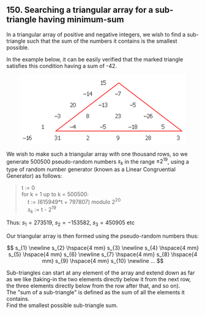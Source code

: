## 150. Searching a triangular array for a sub-triangle having minimum-sum

In a triangular array of positive and negative integers, we wish to find a sub-triangle such that the sum of the numbers it contains is the smallest possible.

In the example below, it can be easily verified that the marked triangle satisfies this condition having a sum of -42.

<p align="center">
  <img
    src="./p150.gif"
    alt=""
  >
</p>

We wish to make such a triangular array with one thousand rows, so we generate 500500 pseudo-random numbers $s_k$ in the range $\pm 2^{19}$, using a type of random number generator (known as a Linear Congruential Generator) as follows:

> t := 0<br>
> for k = 1 up to k = 500500:<br>
> &nbsp;&nbsp;&nbsp;&nbsp;t := (615949*t + 797807) modulo $2^{20}$<br>
> &nbsp;&nbsp;&nbsp;&nbsp;$s_k$ := t - $2^{19}$

Thus: $s_1 = 273519$, $s_2 = -153582$, $s_3 = 450905$ etc

Our triangular array is then formed using the pseudo-random numbers thus:

$$
s_{1} \newline
s_{2} \hspace{4 mm} s_{3} \newline
s_{4} \hspace{4 mm} s_{5} \hspace{4 mm} s_{6} \newline
s_{7} \hspace{4 mm} s_{8} \hspace{4 mm} s_{9} \hspace{4 mm} s_{10} \newline
...
$$

Sub-triangles can start at any element of the array and extend down as far as we like (taking-in the two elements directly below it from the next row, the three elements directly below from the row after that, and so on).<br>
The "sum of a sub-triangle" is defined as the sum of all the elements it contains.<br>
Find the smallest possible sub-triangle sum.
